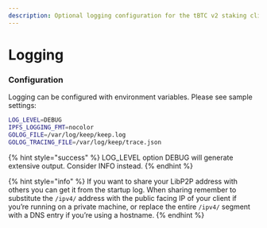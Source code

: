 ```yaml
---
description: Optional logging configuration for the tBTC v2 staking client.
---
```


# Logging

### Configuration <a href="#_configuration" id="_configuration"></a>

Logging can be configured with environment variables. Please see sample settings:

```bash
LOG_LEVEL=DEBUG
IPFS_LOGGING_FMT=nocolor
GOLOG_FILE=/var/log/keep/keep.log
GOLOG_TRACING_FILE=/var/log/keep/trace.json
```

{% hint style="success" %}
LOG\_LEVEL option DEBUG will generate extensive output. Consider INFO instead.
{% endhint %}

{% hint style="info" %}
If you want to share your LibP2P address with others you can get it from the startup log. When sharing remember to substitute the `/ipv4/` address with the public facing IP of your client if you’re running on a private machine, or replace the entire `/ipv4/` segment with a DNS entry if you’re using a hostname.
{% endhint %}
